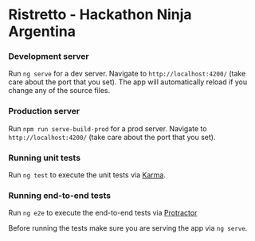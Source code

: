 # Ristretto - Hackathon Ninja Argentina

### Development server
Run `ng serve` for a dev server. Navigate to `http://localhost:4200/` (take care about the port that you set). The app will automatically reload if you change any of the source files.

### Production server
Run `npm run serve-build-prod` for a prod server. Navigate to `http://localhost:4200/` (take care about the port that you set).

### Running unit tests
Run `ng test` to execute the unit tests via [Karma](https://karma-runner.github.io).

### Running end-to-end tests
Run `ng e2e` to execute the end-to-end tests via [Protractor](http://www.protractortest.org/)

Before running the tests make sure you are serving the app via `ng serve`.
